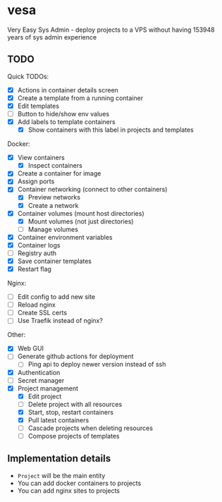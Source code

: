 # vesa
Very Easy Sys Admin - deploy projects to a VPS without having 153948 years of sys admin experience

## TODO

Quick TODOs:
- [X] Actions in container details screen
- [X] Create a template from a running container
- [X] Edit templates
- [ ] Button to hide/show env values
- [X] Add labels to template containers
  - [X] Show containers with this label in projects and templates

Docker:
- [X] View containers
  - [X] Inspect containers
- [X] Create a container for image
- [X] Assign ports
- [X] Container networking (connect to other containers)
  - [X] Preview networks
  - [X] Create a network
- [X] Container volumes (mount host directories)
  - [X] Mount volumes (not just directories)
  - [ ] Manage volumes
- [X] Container environment variables
- [X] Container logs
- [ ] Registry auth
- [X] Save container templates
- [X] Restart flag

Nginx:
- [ ] Edit config to add new site
- [ ] Reload nginx
- [ ] Create SSL certs
- [ ] Use Traefik instead of nginx?

Other:
- [X] Web GUI
- [ ] Generate github actions for deployment
  - [ ] Ping api to deploy newer version instead of ssh
- [X] Authentication
- [ ] Secret manager
- [X] Project management
  - [X] Edit project
  - [ ] Delete project with all resources
  - [X] Start, stop, restart containers
  - [X] Pull latest containers
  - [ ] Cascade projects when deleting resources
  - [ ] Compose projects of templates

## Implementation details

- `Project` will be the main entity
- You can add docker containers to projects
- You can add nginx sites to projects
